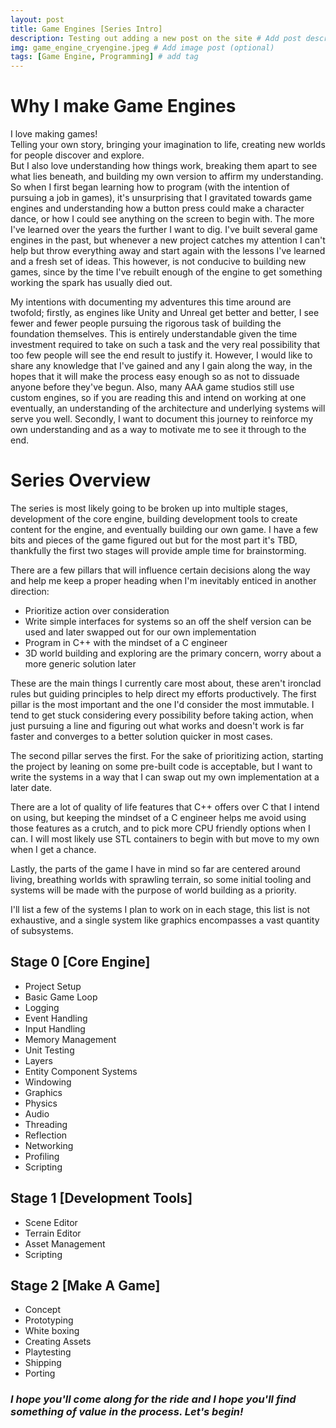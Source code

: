 ```yaml
---
layout: post
title: Game Engines [Series Intro]
description: Testing out adding a new post on the site # Add post description (optional)
img: game_engine_cryengine.jpeg # Add image post (optional)
tags: [Game Engine, Programming] # add tag
---
```


# Why I make Game Engines

I love making games!   
Telling your own story, bringing your imagination to life, creating new worlds for people discover and explore.  
But I also love understanding how things work, breaking them apart to see what lies beneath, and building my own version to affirm my understanding.  
So when I first began learning how to program (with the intention of pursuing a job in games), it's unsurprising that I gravitated towards game engines and understanding how a button press could make a character dance, or how I could see anything on the screen to begin with. The more I've learned over the years the further I want to dig. I've built several game engines in the past, but whenever a new project catches my attention I can't help but throw everything away and start again with the lessons I've learned and a fresh set of ideas. This however, is not conducive to building new games, since by the time I've rebuilt enough of the engine to get something working the spark has usually died out. 

My intentions with documenting my adventures this time around are twofold; firstly, as engines like Unity and Unreal get better and better, I see fewer and fewer people pursuing the rigorous task of building the foundation themselves. This is entirely understandable given the time investment required to take on such a task and the very real possibility that too few people will see the end result to justify it. However, I would like to share any knowledge that I've gained and any I gain along the way, in the hopes that it will make the process easy enough so as not to dissuade anyone before they've begun. Also, many AAA game studios still use custom engines, so if you are reading this and intend on working at one eventually, an understanding of the architecture and underlying systems will serve you well. Secondly, I want to document this journey to reinforce my own understanding and as a way to motivate me to see it through to the end. 

# Series Overview

The series is most likely going to be broken up into multiple stages, development of the core engine, building development tools to create content for the engine, and eventually building our own game. I have a few bits and pieces of the game figured out but for the most part it's TBD, thankfully the first two stages will provide ample time for brainstorming.

There are a few pillars that will influence certain decisions along the way and help me keep a proper heading when I'm inevitably enticed in another direction:
* Prioritize action over consideration
* Write simple interfaces for systems so an off the shelf version can be used and later swapped out for our own implementation
* Program in C++ with the mindset of a C engineer
* 3D world building and exploring are the primary concern, worry about a more generic solution later

These are the main things I currently care most about, these aren't ironclad rules but guiding principles to help direct my efforts productively. The first pillar is the most important and the one I'd consider the most immutable. I tend to get stuck considering every possibility before taking action, when just pursuing a line and figuring out what works and doesn't work is far faster and converges to a better solution quicker in most cases.

The second pillar serves the first. For the sake of prioritizing action, starting the project by leaning on some pre-built code is acceptable, but I want to write the systems in a way that I can swap out my own implementation at a later date.

There are a lot of quality of life features that C++ offers over C that I intend on using, but keeping the mindset of a C engineer helps me avoid using those features as a crutch, and to pick more CPU friendly options when I can. I will most likely use STL containers to begin with but move to my own when I get a chance.

Lastly, the parts of the game I have in mind so far are centered around living, breathing worlds with sprawling terrain, so some initial tooling and systems will be made with the purpose of world building as a priority.

I'll list a few of the systems I plan to work on in each stage, this list is not exhaustive, and a single system like graphics encompasses a vast quantity of subsystems.
 
## Stage 0 [Core Engine]

* Project Setup  
* Basic Game Loop
* Logging
* Event Handling
* Input Handling
* Memory Management
* Unit Testing
* Layers
* Entity Component Systems
* Windowing
* Graphics
* Physics
* Audio
* Threading
* Reflection
* Networking
* Profiling
* Scripting

## Stage 1 [Development Tools]

* Scene Editor
* Terrain Editor
* Asset Management
* Scripting

## Stage 2 [Make A Game]

* Concept
* Prototyping
* White boxing
* Creating Assets
* Playtesting
* Shipping
* Porting

### *I hope you'll come along for the ride and I hope you'll find something of value in the process. Let's begin!*